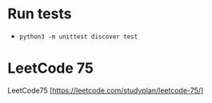 # Run tests 
- `python3 -m unittest discover test`

# LeetCode 75 
LeetCode75 [https://leetcode.com/studyplan/leetcode-75/]